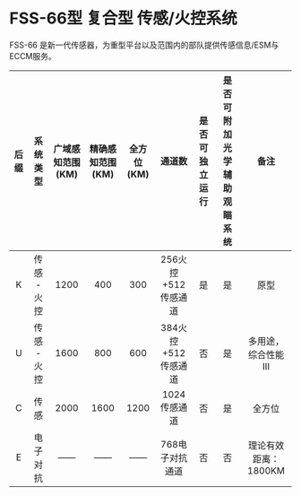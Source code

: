 # FSS-66型 复合型 传感/火控系统

FSS-66 是新一代传感器，为重型平台以及范围内的部队提供传感信息/ESM与ECCM服务。

| 后缀 |  系统类型   | 广域感知范围(KM) | 精确感知范围(KM) | 全方位(KM) |       通道数        | 是否可独立运行 | 是否可附加光学辅助观瞄系统 |         备注         |
| :--: | :---------: | :--------------: | :--------------: | :--------: | :-----------------: | :------------: | :------------------------: | :------------------: |
|  K   | 传感 - 火控 |       1200       |       400        |    300     | 256火控+512传感通道 |       是       |             是             |         原型         |
|  U   | 传感 - 火控 |       1600       |       800        |    600     | 384火控+512传感通道 |       否       |             是             | 多用途，综合性能 III |
|  C   |    传感     |       2000       |       1600       |    1200    |    1024传感通道     |       否       |             是             |        全方位        |
|  E   |  电子对抗   |        ——        |        ——        |     ——     |   768电子对抗通道   |       否       |             否             | 理论有效距离：1800KM |